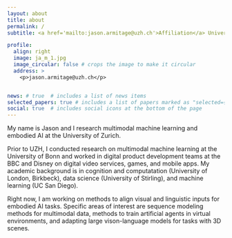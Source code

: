 ```yaml
---
layout: about
title: about
permalink: /
subtitle: <a href='mailto:jason.armitage@uzh.ch'>Affiliation</a> University of Zurich

profile:
  align: right
  image: ja_m_1.jpg
  image_circular: false # crops the image to make it circular
  address: >
    <p>jason.armitage@uzh.ch</p>


news: # true  # includes a list of news items
selected_papers: true # includes a list of papers marked as "selected={true}"
social: true  # includes social icons at the bottom of the page
---
```


My name is Jason and I research multimodal machine learning and embodied AI at the University of Zurich. 

Prior to UZH, I conducted research on multimodal machine learning at the University of Bonn and worked in digital product development teams at the BBC and Disney on digital video services, games, and mobile apps. My academic background is in cognition and computatation (University of London, Birkbeck), data science (University of Stirling), and machine learning (UC San Diego).

Right now, I am working on methods to align visual and linguistic inputs for embodied AI tasks. Specific areas of interest are sequence modeling methods for multimodal data, methods to train artificial agents in virtual environments, and adapting large vison-language models for tasks with 3D scenes. 


